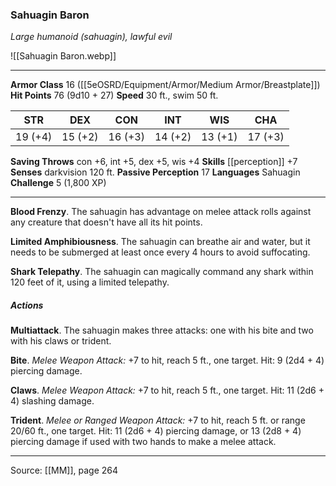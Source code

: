 ### Sahuagin Baron
_Large humanoid (sahuagin), lawful evil_

![[Sahuagin Baron.webp]]




---

**Armor Class** 16 ([[5eOSRD/Equipment/Armor/Medium Armor/Breastplate]])
**Hit Points** 76 (9d10 + 27)
**Speed** 30 ft., swim 50 ft.

| STR     | DEX     | CON     | INT     | WIS     | CHA     |
|---------|---------|---------|---------|---------|---------|
| 19 (+4) | 15 (+2) | 16 (+3) | 14 (+2) | 13 (+1) | 17 (+3) |

**Saving Throws** con +6, int +5, dex +5, wis +4
**Skills** [[perception]] +7
**Senses** darkvision 120 ft.
**Passive Perception** 17
**Languages** Sahuagin
**Challenge** 5 (1,800 XP)

---

**Blood Frenzy**. The sahuagin has advantage on melee attack rolls against any creature that doesn't have all its hit points.

**Limited Amphibiousness**. The sahuagin can breathe air and water, but it needs to be submerged at least once every 4 hours to avoid suffocating.

**Shark Telepathy**. The sahuagin can magically command any shark within 120 feet of it, using a limited telepathy.

##### Actions
**Multiattack**. The sahuagin makes three attacks: one with his bite and two with his claws or trident.

**Bite**. _Melee Weapon Attack:_ +7 to hit, reach 5 ft., one target. Hit: 9 (2d4 + 4) piercing damage.

**Claws**. _Melee Weapon Attack:_ +7 to hit, reach 5 ft., one target. Hit: 11 (2d6 + 4) slashing damage.

**Trident**. _Melee or Ranged Weapon Attack:_ +7 to hit, reach 5 ft. or range 20/60 ft., one target. Hit: 11 (2d6 + 4) piercing damage, or 13 (2d8 + 4) piercing damage if used with two hands to make a melee attack.


---

Source: [[MM]], page 264
